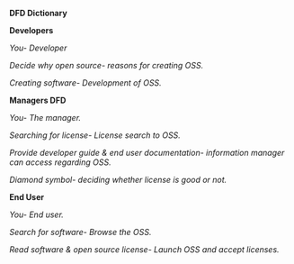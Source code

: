 **DFD Dictionary**


**Developers**



*You- Developer*

*Decide why open source- reasons for creating OSS.*

*Creating software- Development of OSS.*



**Managers DFD**



*You- The manager.*

*Searching for license- License search to OSS.*

*Provide developer guide & end user documentation- information manager can access regarding OSS.*

*Diamond symbol- deciding whether license is good or not.*



**End User**



*You- End user.*

*Search for software- Browse the OSS.*

*Read software & open source license- Launch OSS and accept licenses.*
